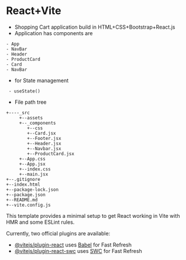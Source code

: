 # React+Vite
 - Shopping Cart application build in HTML+CSS+Bootstrap+React.js
 - Application has components are
 ```
 - App
 - NavBar
 - Header
 - ProductCard
 - Card
 - NavBar
 ```
- for State management 
 ```
  - useState()
 ```

 - File path tree
 ```
+----_src
      +--assets
      +--_components
         +--css
         +--Card.jsx
         +--Footer.jsx
         +--Header.jsx
         +--Navbar.jsx
         +--ProductCard.jsx
      +--App.css
      +--App.jsx
      +--index.css
      +--main.jsx
+--.gitignore
+--index.html
+--package-lock.json
+--package.json
+--README.md
+--vite.config.js
 ```
This template provides a minimal setup to get React working in Vite with HMR and some ESLint rules.

Currently, two official plugins are available:

- [@vitejs/plugin-react](https://github.com/vitejs/vite-plugin-react/blob/main/packages/plugin-react/README.md) uses [Babel](https://babeljs.io/) for Fast Refresh
- [@vitejs/plugin-react-swc](https://github.com/vitejs/vite-plugin-react-swc) uses [SWC](https://swc.rs/) for Fast Refresh
